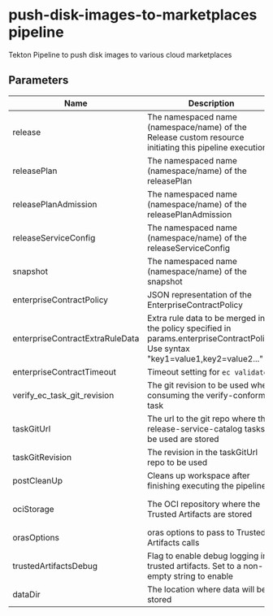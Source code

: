 # push-disk-images-to-marketplaces pipeline

Tekton Pipeline to push disk images to various cloud marketplaces

## Parameters

| Name                            | Description                                                                                                                        | Optional | Default value                                             |
|---------------------------------|------------------------------------------------------------------------------------------------------------------------------------|----------|-----------------------------------------------------------|
| release                         | The namespaced name (namespace/name) of the Release custom resource initiating this pipeline execution                             | No       | -                                                         |
| releasePlan                     | The namespaced name (namespace/name) of the releasePlan                                                                            | No       | -                                                         |
| releasePlanAdmission            | The namespaced name (namespace/name) of the releasePlanAdmission                                                                   | No       | -                                                         |
| releaseServiceConfig            | The namespaced name (namespace/name) of the releaseServiceConfig                                                                   | No       | -                                                         |
| snapshot                        | The namespaced name (namespace/name) of the snapshot                                                                               | No       | -                                                         |
| enterpriseContractPolicy        | JSON representation of the EnterpriseContractPolicy                                                                                | No       | -                                                         |
| enterpriseContractExtraRuleData | Extra rule data to be merged into the policy specified in params.enterpriseContractPolicy. Use syntax "key1=value1,key2=value2..." | Yes      | pipeline_intention=release                                |
| enterpriseContractTimeout       | Timeout setting for `ec validate`                                                                                                  | Yes      | 10m0s                                                     |
| verify_ec_task_git_revision     | The git revision to be used when consuming the verify-conforma task                                                                | No       | -                                                         |
| taskGitUrl                      | The url to the git repo where the release-service-catalog tasks to be used are stored                                              | Yes      | https://github.com/konflux-ci/release-service-catalog.git |
| taskGitRevision                 | The revision in the taskGitUrl repo to be used                                                                                     | No       | -                                                         |
| postCleanUp                     | Cleans up workspace after finishing executing the pipeline                                                                         | Yes      | true                                                      |
| ociStorage                      | The OCI repository where the Trusted Artifacts are stored                                                                          | Yes      | quay.io/konflux-ci/release-service-trusted-artifacts      |
| orasOptions                     | oras options to pass to Trusted Artifacts calls                                                                                    | Yes      | ""                                                        |
| trustedArtifactsDebug           | Flag to enable debug logging in trusted artifacts. Set to a non-empty string to enable                                             | Yes      | ""                                                        |
| dataDir                         | The location where data will be stored                                                                                             | Yes      | /var/workdir/release                                      |
